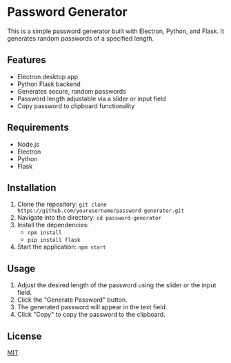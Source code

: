 # Password Generator

This is a simple password generator built with Electron, Python, and Flask. It generates random passwords of a specified length.

## Features

- Electron desktop app
- Python Flask backend
- Generates secure, random passwords
- Password length adjustable via a slider or input field
- Copy password to clipboard functionality

## Requirements

- Node.js
- Electron
- Python
- Flask

## Installation

1. Clone the repository: `git clone https://github.com/yourusername/password-generator.git`
2. Navigate into the directory: `cd password-generator`
3. Install the dependencies:
   - `npm install`
   - `pip install flask`
4. Start the application: `npm start`

## Usage

1. Adjust the desired length of the password using the slider or the input field.
2. Click the "Generate Password" button.
3. The generated password will appear in the text field.
4. Click "Copy" to copy the password to the clipboard.

## License

[MIT](https://choosealicense.com/licenses/mit/)
